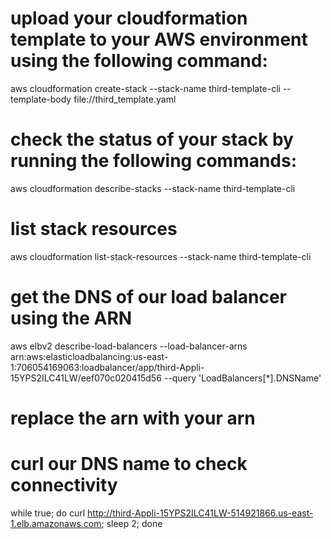 # upload your cloudformation template to your AWS environment using the following command:

aws cloudformation create-stack --stack-name third-template-cli --template-body file://third_template.yaml

# check the status of your stack by running the following commands:

aws cloudformation describe-stacks --stack-name third-template-cli

# list stack resources 

aws cloudformation list-stack-resources --stack-name third-template-cli

# get the DNS of our load balancer using the ARN

aws elbv2 describe-load-balancers --load-balancer-arns arn:aws:elasticloadbalancing:us-east-1:706054169063:loadbalancer/app/third-Appli-15YPS2ILC41LW/eef070c020415d56 --query 'LoadBalancers[*].DNSName'

# replace the arn with your arn 

# curl our DNS name to check connectivity

while true; do curl http://third-Appli-15YPS2ILC41LW-514921866.us-east-1.elb.amazonaws.com; sleep 2; done

